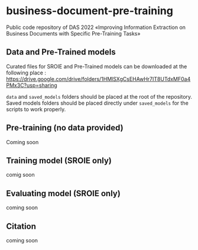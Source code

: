 # business-document-pre-training

Public code repository of DAS 2022 «Improving Information Extraction on Business Documents with Specific Pre-Training Tasks»

## Data and Pre-Trained models

Curated files for SROIE and Pre-Trained models can be downloaded at the following place : <https://drive.google.com/drive/folders/1HMlSXgCsEHAwHr7IT8UTdxMF0a4PMx3C?usp=sharing>

`data` and `saved_models` folders should be placed at the root of the repository. Saved models folders should be placed directly under `saved_models` for the scripts to work properly.

## Pre-training (no data provided)

Coming soon

## Training model (SROIE only)

comig soon

## Evaluating model (SROIE only)

coming soon

## Citation

coming soon